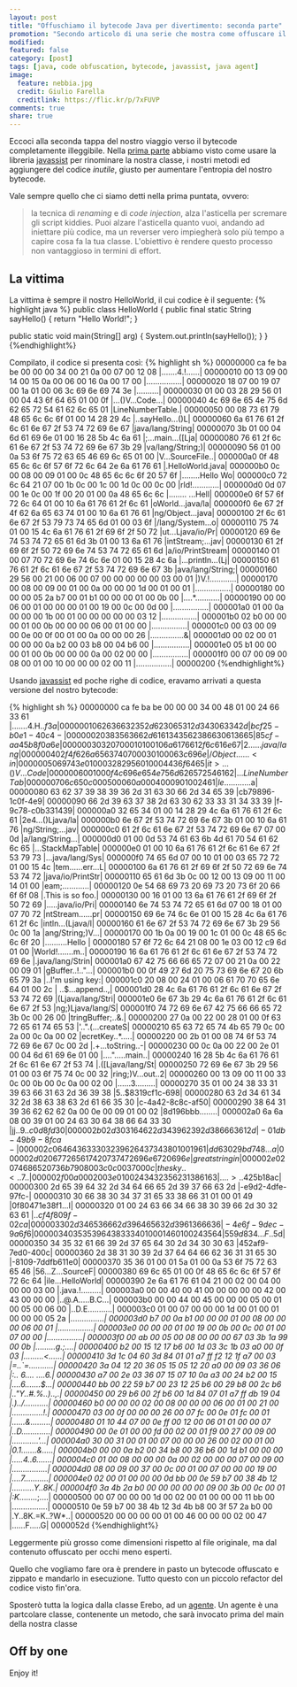 ```yaml
---
layout: post
title: "Offuschiamo il bytecode Java per divertimento: seconda parte"
promotion: "Secondo articolo di una serie che mostra come offuscare il bytecode java per divertimento e altro. Creiamo un agent"
modified: 
featured: false
category: [post]
tags: [java, code obfuscation, bytecode, javassist, java agent]
image:
  feature: nebbia.jpg
  credit: Giulio Farella
  creditlink: https://flic.kr/p/7xFUVP
comments: true
share: true
---
```


Eccoci alla seconda tappa del nostro viaggio verso il bytecode completamente
illeggibile. Nella [prima
parte]({{site.url}}/blog/offuschiamo-il-bytecode-java-per-divertimento-prima-parte/)
abbiamo visto come usare la libreria [javassist](http://www.javassist.org/) per
rinominare la nostra classe, i nostri metodi ed aggiungere del codice
_inutile_, giusto per aumentare l'entropia del nostro bytecode.

Vale sempre quello che ci siamo detti nella prima puntata, ovvero:

> la tecnica di _renaming_ e di _code injection_, alza l'asticella per scremare
> gli script kiddies. Puoi alzare l'asticella quanto vuoi, andando ad iniettare
> più codice, ma un reverser vero impiegherà solo più tempo a capire cosa fa la
> tua classe. L'obiettivo è rendere questo processo non vantaggioso in termini
> di effort.

## La vittima

La vittima è sempre il nostro HelloWorld, il cui codice è il seguente:
{% highlight java %}
public class HelloWorld {
  public final static String sayHello() {
    return "Hello World!";
  }

  public static void main(String[] arg) {
    System.out.println(sayHello());
  }
}
{%endhighlight%}

Compilato, il codice si presenta così:
{% highlight sh %}
00000000  ca fe ba be 00 00 00 34  00 21 0a 00 07 00 12 08  |.......4.!......|
00000010  00 13 09 00 14 00 15 0a  00 06 00 16 0a 00 17 00  |................|
00000020  18 07 00 19 07 00 1a 01  00 06 3c 69 6e 69 74 3e  |..........<init>|
00000030  01 00 03 28 29 56 01 00  04 43 6f 64 65 01 00 0f  |...()V...Code...|
00000040  4c 69 6e 65 4e 75 6d 62  65 72 54 61 62 6c 65 01  |LineNumberTable.|
00000050  00 08 73 61 79 48 65 6c  6c 6f 01 00 14 28 29 4c  |..sayHello...()L|
00000060  6a 61 76 61 2f 6c 61 6e  67 2f 53 74 72 69 6e 67  |java/lang/String|
00000070  3b 01 00 04 6d 61 69 6e  01 00 16 28 5b 4c 6a 61  |;...main...([Lja|
00000080  76 61 2f 6c 61 6e 67 2f  53 74 72 69 6e 67 3b 29  |va/lang/String;)|
00000090  56 01 00 0a 53 6f 75 72  63 65 46 69 6c 65 01 00  |V...SourceFile..|
000000a0  0f 48 65 6c 6c 6f 57 6f  72 6c 64 2e 6a 61 76 61  |.HelloWorld.java|
000000b0  0c 00 08 00 09 01 00 0c  48 65 6c 6c 6f 20 57 6f  |........Hello Wo|
000000c0  72 6c 64 21 07 00 1b 0c  00 1c 00 1d 0c 00 0c 00  |rld!............|
000000d0  0d 07 00 1e 0c 00 1f 00  20 01 00 0a 48 65 6c 6c  |........ ...Hell|
000000e0  6f 57 6f 72 6c 64 01 00  10 6a 61 76 61 2f 6c 61  |oWorld...java/la|
000000f0  6e 67 2f 4f 62 6a 65 63  74 01 00 10 6a 61 76 61  |ng/Object...java|
00000100  2f 6c 61 6e 67 2f 53 79  73 74 65 6d 01 00 03 6f  |/lang/System...o|
00000110  75 74 01 00 15 4c 6a 61  76 61 2f 69 6f 2f 50 72  |ut...Ljava/io/Pr|
00000120  69 6e 74 53 74 72 65 61  6d 3b 01 00 13 6a 61 76  |intStream;...jav|
00000130  61 2f 69 6f 2f 50 72 69  6e 74 53 74 72 65 61 6d  |a/io/PrintStream|
00000140  01 00 07 70 72 69 6e 74  6c 6e 01 00 15 28 4c 6a  |...println...(Lj|
00000150  61 76 61 2f 6c 61 6e 67  2f 53 74 72 69 6e 67 3b  |ava/lang/String;|
00000160  29 56 00 21 00 06 00 07  00 00 00 00 00 03 00 01  |)V.!............|
00000170  00 08 00 09 00 01 00 0a  00 00 00 1d 00 01 00 01  |................|
00000180  00 00 00 05 2a b7 00 01  b1 00 00 00 01 00 0b 00  |....*...........|
00000190  00 00 06 00 01 00 00 00  01 00 19 00 0c 00 0d 00  |................|
000001a0  01 00 0a 00 00 00 1b 00  01 00 00 00 00 00 03 12  |................|
000001b0  02 b0 00 00 00 01 00 0b  00 00 00 06 00 01 00 00  |................|
000001c0  00 03 00 09 00 0e 00 0f  00 01 00 0a 00 00 00 26  |...............&|
000001d0  00 02 00 01 00 00 00 0a  b2 00 03 b8 00 04 b6 00  |................|
000001e0  05 b1 00 00 00 01 00 0b  00 00 00 0a 00 02 00 00  |................|
000001f0  00 07 00 09 00 08 00 01  00 10 00 00 00 02 00 11  |................|
00000200
{%endhighlight%}

Usando [javassist](http://www.javassist.org) ed poche righe di codice, eravamo arrivati a questa versione del nostro bytecode:

{% highlight sh %}
00000000  ca fe ba be 00 00 00 34  00 48 01 00 24 66 33 61  |.......4.H..$f3a|
00000010  62 63 66 32 35 2d 62 30  65 31 2d 34 30 63 34 2d  |bcf25-b0e1-40c4-|
00000020  38 35 63 66 2d 61 61 34  35 62 38 66 30 61 36 65  |85cf-aa45b8f0a6e|
00000030  32 07 00 01 01 00 10 6a  61 76 61 2f 6c 61 6e 67  |2......java/lang|
00000040  2f 4f 62 6a 65 63 74 07  00 03 01 00 06 3c 69 6e  |/Object......<in|
00000050  69 74 3e 01 00 03 28 29  56 01 00 04 43 6f 64 65  |it>...()V...Code|
00000060  01 00 0f 4c 69 6e 65 4e  75 6d 62 65 72 54 61 62  |...LineNumberTab|
00000070  6c 65 0c 00 05 00 06 0a  00 04 00 09 01 00 24 61  |le............$a|
00000080  63 62 37 39 38 39 36 2d  31 63 30 66 2d 34 65 39  |cb79896-1c0f-4e9|
00000090  66 2d 39 63 37 38 2d 63  30 62 33 33 31 34 33 39  |f-9c78-c0b331439|
000000a0  32 65 34 01 00 14 28 29  4c 6a 61 76 61 2f 6c 61  |2e4...()Ljava/la|
000000b0  6e 67 2f 53 74 72 69 6e  67 3b 01 00 10 6a 61 76  |ng/String;...jav|
000000c0  61 2f 6c 61 6e 67 2f 53  74 72 69 6e 67 07 00 0d  |a/lang/String...|
000000d0  01 00 0d 53 74 61 63 6b  4d 61 70 54 61 62 6c 65  |...StackMapTable|
000000e0  01 00 10 6a 61 76 61 2f  6c 61 6e 67 2f 53 79 73  |...java/lang/Sys|
000000f0  74 65 6d 07 00 10 01 00  03 65 72 72 01 00 15 4c  |tem......err...L|
00000100  6a 61 76 61 2f 69 6f 2f  50 72 69 6e 74 53 74 72  |java/io/PrintStr|
00000110  65 61 6d 3b 0c 00 12 00  13 09 00 11 00 14 01 00  |eam;............|
00000120  0e 54 68 69 73 20 69 73  20 73 6f 20 66 6f 6f 08  |.This is so foo.|
00000130  00 16 01 00 13 6a 61 76  61 2f 69 6f 2f 50 72 69  |.....java/io/Pri|
00000140  6e 74 53 74 72 65 61 6d  07 00 18 01 00 07 70 72  |ntStream......pr|
00000150  69 6e 74 6c 6e 01 00 15  28 4c 6a 61 76 61 2f 6c  |intln...(Ljava/l|
00000160  61 6e 67 2f 53 74 72 69  6e 67 3b 29 56 0c 00 1a  |ang/String;)V...|
00000170  00 1b 0a 00 19 00 1c 01  00 0c 48 65 6c 6c 6f 20  |..........Hello |
00000180  57 6f 72 6c 64 21 08 00  1e 03 00 12 c9 6d 01 00  |World!.......m..|
00000190  16 6a 61 76 61 2f 6c 61  6e 67 2f 53 74 72 69 6e  |.java/lang/Strin|
000001a0  67 42 75 66 66 65 72 07  00 21 0a 00 22 00 09 01  |gBuffer..!.."...|
000001b0  00 0f 49 27 6d 20 75 73  69 6e 67 20 6b 65 79 3a  |..I'm using key:|
000001c0  20 08 00 24 01 00 06 61  70 70 65 6e 64 01 00 2c  | ..$...append..,|
000001d0  28 4c 6a 61 76 61 2f 6c  61 6e 67 2f 53 74 72 69  |(Ljava/lang/Stri|
000001e0  6e 67 3b 29 4c 6a 61 76  61 2f 6c 61 6e 67 2f 53  |ng;)Ljava/lang/S|
000001f0  74 72 69 6e 67 42 75 66  66 65 72 3b 0c 00 26 00  |tringBuffer;..&.|
00000200  27 0a 00 22 00 28 01 00  0f 63 72 65 61 74 65 53  |'..".(...createS|
00000210  65 63 72 65 74 4b 65 79  0c 00 2a 00 0c 0a 00 02  |ecretKey..*.....|
00000220  00 2b 01 00 08 74 6f 53  74 72 69 6e 67 0c 00 2d  |.+...toString..-|
00000230  00 0c 0a 00 22 00 2e 01  00 04 6d 61 69 6e 01 00  |....".....main..|
00000240  16 28 5b 4c 6a 61 76 61  2f 6c 61 6e 67 2f 53 74  |.([Ljava/lang/St|
00000250  72 69 6e 67 3b 29 56 01  00 03 6f 75 74 0c 00 32  |ring;)V...out..2|
00000260  00 13 09 00 11 00 33 0c  00 0b 00 0c 0a 00 02 00  |......3.........|
00000270  35 01 00 24 38 33 31 39  63 66 31 63 2d 36 39 38  |5..$8319cf1c-698|
00000280  63 2d 34 61 34 32 2d 38  63 38 63 2d 61 66 35 30  |c-4a42-8c8c-af50|
00000290  38 64 31 39 36 62 62 62  0a 00 0e 00 09 01 00 02  |8d196bbb........|
000002a0  6a 6a 08 00 39 01 00 24  63 30 64 38 66 64 33 30  |jj..9..$c0d8fd30|
000002b0  2d 30 31 64 62 2d 34 39  62 39 2d 38 66 63 61 2d  |-01db-49b9-8fca-|
000002c0  64 64 36 33 30 32 39 62  64 37 34 38 01 00 19 61  |dd63029bd748...a|
000002d0  20 67 72 65 61 74 20 73  74 72 69 6e 67 20 69 6e  | great string in|
000002e0  20 74 68 65 20 73 6b 79  08 00 3c 0c 00 37 00 0c  | the sky..<..7..|
000002f0  0a 00 02 00 3e 01 00 24  34 32 35 62 31 38 61 63  |....>..$425b18ac|
00000300  2d 65 39 64 32 2d 34 64  66 65 2d 39 37 66 63 2d  |-e9d2-4dfe-97fc-|
00000310  30 66 38 30 34 37 31 65  33 38 66 31 01 00 01 49  |0f80471e38f1...I|
00000320  01 00 24 63 66 34 66 38  30 39 66 2d 30 32 63 61  |..$cf4f809f-02ca|
00000330  2d 34 65 36 66 2d 39 64  65 63 2d 39 61 36 66 36  |-4e6f-9dec-9a6f6|
00000340  35 35 39 64 38 33 34 01  00 01 46 01 00 24 35 64  |559d834...F..$5d|
00000350  34 35 32 61 66 39 2d 37  65 64 30 2d 34 30 30 63  |452af9-7ed0-400c|
00000360  2d 38 31 30 39 2d 37 64  64 66 62 36 31 31 65 30  |-8109-7ddfb611e0|
00000370  35 36 01 00 01 5a 01 00  0a 53 6f 75 72 63 65 46  |56...Z...SourceF|
00000380  69 6c 65 01 00 0f 48 65  6c 6c 6f 57 6f 72 6c 64  |ile...HelloWorld|
00000390  2e 6a 61 76 61 04 21 00  02 00 04 00 00 00 03 00  |.java.!.........|
000003a0  00 00 40 00 41 00 00 00  00 00 42 00 43 00 00 00  |..@.A.....B.C...|
000003b0  00 00 44 00 45 00 00 00  05 00 01 00 05 00 06 00  |..D.E...........|
000003c0  01 00 07 00 00 00 1d 00  01 00 01 00 00 00 05 2a  |...............*|
000003d0  b7 00 0a b1 00 00 00 01  00 08 00 00 00 06 00 01  |................|
000003e0  00 00 00 01 00 19 00 0b  00 0c 00 01 00 07 00 00  |................|
000003f0  00 ab 00 05 00 08 00 00  00 67 03 3b 1a 99 00 0b  |.........g.;....|
00000400  b2 00 15 12 17 b6 00 1d  03 3c 1b 03 a0 00 0f 03  |.........<......|
00000410  3d 1c 04 60 3d 84 01 01  a7 ff f2 12 1f a7 00 03  |=..`=...........|
00000420  3a 04 12 20 36 05 15 05  12 20 a0 00 09 03 36 06  |:.. 6.... ....6.|
00000430  a7 00 2e 03 36 07 15 07  10 0a a3 00 24 b2 00 15  |....6.......$...|
00000440  bb 00 22 59 b7 00 23 12  25 b6 00 29 b8 00 2c b6  |.."Y..#.%..)..,.|
00000450  00 29 b6 00 2f b6 00 1d  84 07 01 a7 ff db 19 04  |.)../...........|
00000460  b0 00 00 00 02 00 08 00  00 00 06 00 01 00 21 00  |..............!.|
00000470  03 00 0f 00 00 00 26 00  07 fc 00 0e 01 fc 00 01  |......&.........|
00000480  01 10 44 07 00 0e ff 00  12 00 06 01 01 00 00 07  |..D.............|
00000490  00 0e 01 00 00 fd 00 02  00 01 f9 00 27 00 09 00  |............'...|
000004a0  30 00 31 00 01 00 07 00  00 00 26 00 02 00 01 00  |0.1.......&.....|
000004b0  00 00 0a b2 00 34 b8 00  36 b6 00 1d b1 00 00 00  |.....4..6.......|
000004c0  01 00 08 00 00 00 0a 00  02 00 00 00 07 00 09 00  |................|
000004d0  08 00 09 00 37 00 0c 00  01 00 07 00 00 00 19 00  |....7...........|
000004e0  02 00 01 00 00 00 0d bb  00 0e 59 b7 00 38 4b 12  |..........Y..8K.|
000004f0  3a 4b 2a b0 00 00 00 00  00 09 00 3b 00 0c 00 01  |:K*........;....|
00000500  00 07 00 00 00 1d 00 02  00 01 00 00 00 11 bb 00  |................|
00000510  0e 59 b7 00 38 4b 12 3d  4b b8 00 3f 57 2a b0 00  |.Y..8K.=K..?W*..|
00000520  00 00 00 00 01 00 46 00  00 00 02 00 47           |......F.....G|
0000052d
{%endhighlight%}

Leggermente più grosso come dimensioni rispetto al file originale, ma dal
contenuto offuscato per occhi meno esperti.

Quello che vogliamo fare ora è prendere in pasto un bytecode offuscato e
zippato e mandarlo in esecuzione. Tutto questo con un piccolo refactor del
codice visto fin'ora.

Sposterò tutta la logica dalla classe Erebo, ad un [agente](#). Un agente è una partcolare classe, contenente un metodo, che sarà invocato prima del main della nostra classe

## Off by one

Enjoy it!

